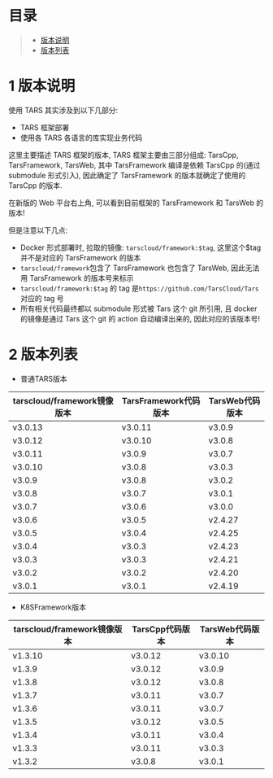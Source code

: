 # 目录

> - [版本说明](#chapter-1)
> - [版本列表](#chapter-2)

# 1 <span id="chapter-1"></span>版本说明

使用 TARS 其实涉及到以下几部分:

- TARS 框架部署
- 使用各 TARS 各语言的库实现业务代码

这里主要描述 TARS 框架的版本, TARS 框架主要由三部分组成: TarsCpp, TarsFramework, TarsWeb, 其中 TarsFramework 编译是依赖 TarsCpp 的(通过 submodule 形式引入), 因此确定了 TarsFramework 的版本就确定了使用的 TarsCpp 的版本.

在新版的 Web 平台右上角, 可以看到目前框架的 TarsFramework 和 TarsWeb 的版本!

但是注意以下几点:

- Docker 形式部署时, 拉取的镜像: `tarscloud/framework:$tag`, 这里这个$tag 并不是对应的 TarsFramework 的版本
- `tarscloud/framework`包含了 TarsFramework 也包含了 TarsWeb, 因此无法用 TarsFramework 的版本号来标示
- `tarscloud/framework:$tag` 的 tag 是`https://github.com/TarsCloud/Tars` 对应的 tag 号
- 所有相关代码最终都以 submodule 形式被 Tars 这个 git 所引用, 且 docker 的镜像是通过 Tars 这个 git 的 action 自动编译出来的, 因此对应的该版本号!

# 2 <span id="chapter-2"></span>版本列表

- 普通TARS版本

| tarscloud/framework镜像版本 | TarsFramework代码版本  | TarsWeb代码版本 |
|----------------------------|----------------------|----------------|
| v3.0.13                    | v3.0.11              | v3.0.9         |
| v3.0.12                    | v3.0.10              | v3.0.8         |
| v3.0.11                    | v3.0.9               | v3.0.7         |
| v3.0.10                    | v3.0.8               | v3.0.3         |
| v3.0.9                     | v3.0.8               | v3.0.2         |
| v3.0.8                     | v3.0.7               | v3.0.1         |
| v3.0.7                     | v3.0.6               | v3.0.0         |
| v3.0.6                     | v3.0.5               | v2.4.27        |
| v3.0.5                     | v3.0.4               | v2.4.25        |
| v3.0.4                     | v3.0.3               | v2.4.23        |
| v3.0.3                     | v3.0.3               | v2.4.21        |
| v3.0.2                     | v3.0.2               | v2.4.20        |
| v3.0.1                     | v3.0.1               | v2.4.19        |

- K8SFramework版本

| tarscloud/framework镜像版本 | TarsCpp代码版本  | TarsWeb代码版本 |
|----------------------------|----------------------|----------------|
| v1.3.10                    | v3.0.12              | v3.0.10         |
| v1.3.9                     | v3.0.12              | v3.0.9         |
| v1.3.8                     | v3.0.12              | v3.0.8        |
| v1.3.7                     | v3.0.11              | v3.0.7        |
| v1.3.6                     | v3.0.11              | v3.0.7        |
| v1.3.5                     | v3.0.12              | v3.0.5        |
| v1.3.4                     | v3.0.11              | v3.0.4        |
| v1.3.3                     | v3.0.11              | v3.0.3        |
| v1.3.2                     | v3.0.8              | v3.0.1        |